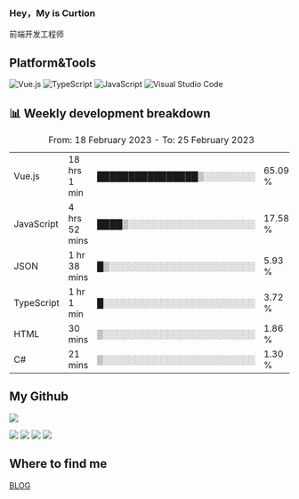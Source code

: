 ### Hey，My is Curtion
前端开发工程师
## Platform&Tools

![Vue.js](https://img.shields.io/badge/-Vue.js-4FC08D?style=flat-square&logo=Vue.js&logoColor=white)
![TypeScript](https://img.shields.io/badge/-TypeScript-007ACC?style=flat-square&logo=typescript&logoColor=white)
![JavaScript](https://img.shields.io/badge/-JavaScript-F7DF1E?style=flat-square&logo=javascript&logoColor=black)
![Visual Studio Code](https://img.shields.io/badge/-VSCode-007ACC?style=flat-square&logo=Visual-Studio-Code&logoColor=white)

## 📊 Weekly development breakdown

<!--START_SECTION:waka-->

<table><caption>From: 18 February 2023 - To: 25 February 2023</caption><tr><td>Vue.js</td><td>18 hrs 1 min</td><td>████████████████▒░░░░░░░░</td><td>65.09 %</td></tr><tr><td>JavaScript</td><td>4 hrs 52 mins</td><td>████▒░░░░░░░░░░░░░░░░░░░░</td><td>17.58 %</td></tr><tr><td>JSON</td><td>1 hr 38 mins</td><td>█▒░░░░░░░░░░░░░░░░░░░░░░░</td><td>5.93 %</td></tr><tr><td>TypeScript</td><td>1 hr 1 min</td><td>█░░░░░░░░░░░░░░░░░░░░░░░░</td><td>3.72 %</td></tr><tr><td>HTML</td><td>30 mins</td><td>▒░░░░░░░░░░░░░░░░░░░░░░░░</td><td>1.86 %</td></tr><tr><td>C#</td><td>21 mins</td><td>▒░░░░░░░░░░░░░░░░░░░░░░░░</td><td>1.30 %</td></tr></table>

<!--END_SECTION:waka-->

## My Github

![](http://github-profile-summary-cards.vercel.app/api/cards/profile-details?username=curtion&theme=nord_bright)

![](http://github-profile-summary-cards.vercel.app/api/cards/stats?username=curtion&theme=nord_bright)
![](http://github-profile-summary-cards.vercel.app/api/cards/productive-time?username=curtion&theme=nord_bright&utcOffset=8)
![](http://github-profile-summary-cards.vercel.app/api/cards/repos-per-language?username=curtion&theme=nord_bright)
![](http://github-profile-summary-cards.vercel.app/api/cards/most-commit-language?username=curtion&theme=nord_bright)

## Where to find me

[BLOG](https://blog.3gxk.net)
